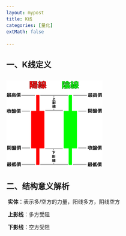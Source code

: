 ```yaml
---
layout: mypost
title: K线
categories: [量化]
extMath: false

---
```


##  一、K线定义

## <img src="../posts/2022/1200px-Candlestick.svg.png" alt="1200px-Candlestick.svg" style="zoom: 25%;" />



## 二、结构意义解析

​	**实体**：表示多/空方的力量，阳线多方，阴线空方

​	**上影线**：多方受阻

​	**下影线**：空方受阻



<div class="wildfire_thread">
<script src="https://utteranc.es/client.js"
        repo="hitptep/hitptep.github.io"
        issue-term="pathname"
        theme="photon-dark"
        crossorigin="anonymous"
        async>
</script>
</div>




